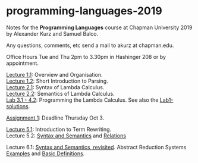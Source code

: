 # programming-languages-2019

Notes for the **Programming Languages** course at Chapman University 2019 by Alexander Kurz and Samuel Balco.

Any questions, comments, etc send a mail to akurz at chapman.edu.

Office Hours Tue and Thu 2pm to 3.30pm in Hashinger 208 or by appointment.

[Lecture 1.1](https://github.com/alexhkurz/programming-languages-2019/blob/master/lecture-1.1.md): Overview and Organisation.    
[Lecture 1.2](https://github.com/alexhkurz/programming-languages-2019/blob/master/lecture-1.2.md): Short Introduction to Parsing.   
[Lecture 2.1](https://hackmd.io/@m5rnD-8SSPuuSHTKgXvMjg/Skjdh1sSS): Syntax of Lambda Calculus.   
[Lecture 2.2](https://hackmd.io/@m5rnD-8SSPuuSHTKgXvMjg/SyDa-43BB): Semantics of Lambda Calculus.   
[Lab 3.1 - 4.2](https://github.com/alexhkurz/programming-languages-2019/blob/master/Lab1-Lambda-Calculus/README.md): Programming the Lambda Calculus. See also the [Lab1-solutions](https://github.com/alexhkurz/programming-languages-2019/tree/master/Lab1-solutions).   

[Assignment 1](https://github.com/alexhkurz/programming-languages-2019/tree/master/Assignment1): Deadline Thursday Oct 3. 

[Lecture 5.1](https://github.com/alexhkurz/programming-languages-2019/blob/master/lecture-5.1.md): Introduction to Term Rewriting.   
Lecture 5.2: [Syntax and Semantics](https://hackmd.io/r_6EY8pVR7OdijRAEFNKvg) and [Relations](https://hackmd.io/@m5rnD-8SSPuuSHTKgXvMjg/SJ1cc-dDr)

Lecture 6.1: [Syntax and Semantics, revisited](https://hackmd.io/@m5rnD-8SSPuuSHTKgXvMjg/Sy3oqhpvH). Abstract Reduction Systems [Examples](https://hackmd.io/@m5rnD-8SSPuuSHTKgXvMjg/Hymy2npDS) and [Basic Definitions](https://hackmd.io/@m5rnD-8SSPuuSHTKgXvMjg/S1zQfzedS).
